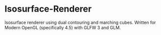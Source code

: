 # Isosurface-Renderer
Isosurface renderer using dual contouring and marching cubes. Written for Modern OpenGL (specifically 4.5) with GLFW 3 and GLM. 
